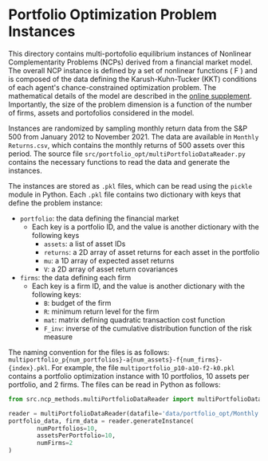 # Portfolio Optimization Problem Instances

This directory contains multi-portofolio equilibrium instances of Nonlinear Complementarity Problems (NCPs) derived from a financial market model. The overall NCP instance is defined by a set of nonlinear functions \( F \) and is composed of the data defining the Karush-Kuhn-Tucker (KKT) conditions of each agent's chance-constrained optimization problem. The mathematical details of the model are described in the [online supplement](<fill-url>). Importantly, the size of the problem dimension is a function of the number of firms, assets and portofolios considered in the model.

Instances are randomized by sampling monthly return data from the S&P 500 from January 2012 to November 2021. The data are available in `Monthly Returns.csv`, which contains the monthly returns of 500 assets over this period. The source file `src/portfolio_opt/multiPortfolioDataReader.py` contains the necessary functions to read the data and generate the instances. 

The instances are stored as `.pkl` files, which can be read using the `pickle` module in Python. Each `.pkl` file contains two dictionary with keys that define the problem instance: 
- `portfolio`: the data defining the financial market
    - Each key is a portfolio ID, and the value is another dictionary with the following keys
        - `assets`: a list of asset IDs
        - `returns`: a 2D array of asset returns for each asset in the portfolio
        - `mu`: a 1D array of expected asset returns
        - `V`: a 2D array of asset return covariances
- `firms`: the data defining each firm
    - Each key is a firm ID, and the value is another dictionary with the following keys:
        - `B`: budget of the firm
        - `R`: minimum return level for the firm
        - `mat`: matrix defining quadratic transaction cost function
        - `F_inv`: inverse of the cumulative distribution function of the risk measure

The naming convention for the files is as follows: `multiportfolio_p{num_portfolios}-a{num_assets}-f{num_firms}-{index}.pkl`. For example, the file `multiportfolio_p10-a10-f2-k0.pkl` contains a portfolio optimization instance with 10 portfolios, 10 assets per portfolio, and 2 firms. The files can be read in Python as follows:

```python
from src.ncp_methods.multiPortfolioDataReader import multiPortfolioDataReader

reader = multiPortfolioDataReader(datafile='data/portfolio_opt/Monthly Returns.csv')
portfolio_data, firm_data = reader.generateInstance(
        numPortfolios=10,
        assetsPerPortfolio=10,
        numFirms=2
)
```

